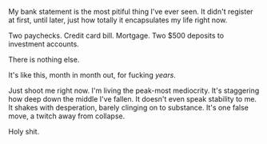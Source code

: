My bank statement is the most pitiful thing I've ever seen. It didn't register at first, until later, just how totally it encapsulates my life right now.

Two paychecks.
Credit card bill.
Mortgage.
Two $500 deposits to investment accounts.

There is nothing else.

It's like this, month in month out, for fucking *years*.

Just shoot me right now. I'm living the peak-most mediocrity. It's staggering how deep down the middle I've fallen. It doesn't even speak stability to me. It shakes with desperation, barely clinging on to substance. It's one false move, a twitch away from collapse.

Holy shit.
